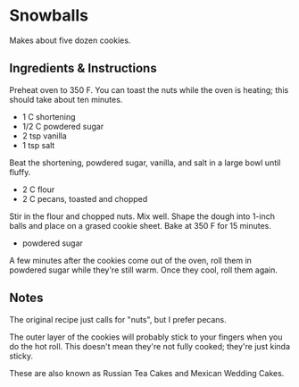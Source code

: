 # Snowballs

Makes about five dozen cookies.

## Ingredients & Instructions

Preheat oven to 350 F.  You can toast the nuts  while the oven is heating;  this
should take about ten minutes.

- 1 C shortening
- 1/2 C powdered sugar
- 2 tsp vanilla
- 1 tsp salt

Beat the shortening,  powdered sugar,  vanilla,  and salt  in a large bowl until
fluffy.

- 2 C flour
- 2 C pecans, toasted and chopped

Stir in the flour and chopped nuts. Mix well.  Shape the dough into 1-inch balls
and place on a grased cookie sheet.  Bake at 350 F for 15 minutes.

- powdered sugar

A few minutes  after the cookies  come out  of the oven,  roll them  in powdered
sugar while they're still warm.  Once they cool, roll them again.


## Notes

The original recipe just calls for "nuts", but I prefer pecans.

The outer layer of the cookies  will probably stick to your fingers  when you do
the  hot roll.  This doesn't mean they're  not fully cooked;  they're just kinda
sticky.

These are also known as Russian Tea Cakes and Mexican Wedding Cakes.
